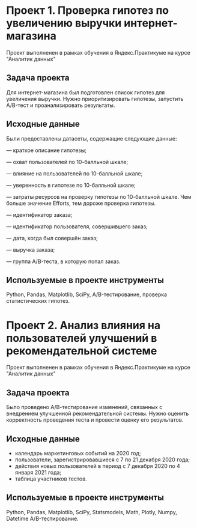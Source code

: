 # Проект 1. Проверка гипотез по увеличению выручки интернет-магазина

Проект выполненен в рамках обучения в Яндекс.Практикуме на курсе "Аналитик данных"

## Задача проекта

Для интернет-магазина был подготовлен список гипотез для увеличения выручки.
Нужно приоритизировать гипотезы, запустить A/B-тест и проанализировать результаты.

## Исходные данные
Были предоставлены датасеты, содержащие следующие данные:

— краткое описание гипотезы;

— охват пользователей по 10-балльной шкале;

— влияние на пользователей по 10-балльной шкале;

 — уверенность в гипотезе по 10-балльной шкале;

 — затраты ресурсов на проверку гипотезы по 10-балльной шкале. Чем больше значение Efforts, тем дороже проверка гипотезы.

— идентификатор заказа;

— идентификатор пользователя, совершившего заказ;

— дата, когда был совершён заказ;

— выручка заказа;

— группа A/B-теста, в которую попал заказ.

 
 ## Используемые в проекте инструменты
Python, Pandas, Matplotlib, SciPy, A/B-тестирование, проверка статистических гипотез.


# Проект 2. Анализ влияния на пользователей улучшений в рекомендательной системе

Проект выполненен в рамках обучения в Яндекс.Практикуме на курсе "Аналитик данных"

## Задача проекта

Было проведено А/В-тестирование изменений, связанных с внедрением улучшенной рекомендательной системы. Нужно оценить корректность проведения теста и провести оценку его результатов.

## Исходные данные
- календарь маркетинговых событий на 2020 год;
- пользователи, зарегистрировавшиеся с 7 по 21 декабря 2020 года;
- действия новых пользователей в период с 7 декабря 2020 по 4 января 2021 года;
- таблица участников тестов.

 ## Используемые в проекте инструменты
Python, Pandas, Matplotlib, SciPy, Statsmodels, Math, Plotly, Numpy, Datetime A/B-тестирование.
